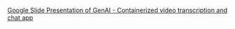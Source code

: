 
[Google Slide Presentation of GenAI - Containerized video transcription and chat app](https://docs.google.com/presentation/d/1eCb_k4uHUj_Y832rZDPsU4F-sNaVqQMb_o_ZFC2EpKg/edit#slide=id.g31db22b9a1a_0_413)
